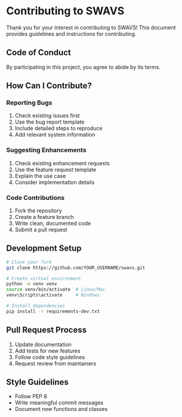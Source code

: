 # Contributing to SWAVS

Thank you for your interest in contributing to SWAVS! This document provides guidelines and instructions for contributing.

## Code of Conduct

By participating in this project, you agree to abide by its terms.

## How Can I Contribute?

### Reporting Bugs

1. Check existing issues first
2. Use the bug report template
3. Include detailed steps to reproduce
4. Add relevant system information

### Suggesting Enhancements

1. Check existing enhancement requests
2. Use the feature request template
3. Explain the use case
4. Consider implementation details

### Code Contributions

1. Fork the repository
2. Create a feature branch
3. Write clean, documented code
4. Submit a pull request

## Development Setup

```bash
# Clone your fork
git clone https://github.com/YOUR_USERNAME/swavs.git

# Create virtual environment
python -m venv venv
source venv/bin/activate  # Linux/Mac
venv\Scripts\activate     # Windows

# Install dependencies
pip install -r requirements-dev.txt
```

## Pull Request Process

1. Update documentation
2. Add tests for new features
3. Follow code style guidelines
4. Request review from maintainers

## Style Guidelines

- Follow PEP 8
- Write meaningful commit messages
- Document new functions and classes
